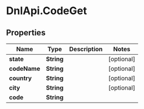 # DnlApi.CodeGet

## Properties
Name | Type | Description | Notes
------------ | ------------- | ------------- | -------------
**state** | **String** |  | [optional] 
**codeName** | **String** |  | [optional] 
**country** | **String** |  | [optional] 
**city** | **String** |  | [optional] 
**code** | **String** |  | 


